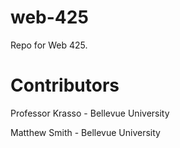 # web-425
Repo for Web 425.
# Contributors
Professor Krasso - Bellevue University

Matthew Smith - Bellevue University
